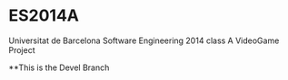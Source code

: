 ES2014A
=======

Universitat de Barcelona Software Engineering 2014 class A VideoGame Project 

**This is the Devel Branch

